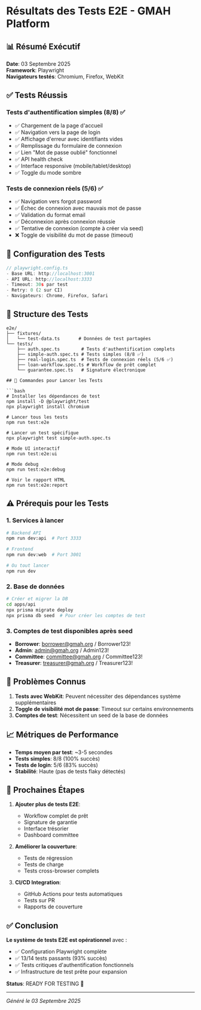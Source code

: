 # Résultats des Tests E2E - GMAH Platform

## 📊 Résumé Exécutif

**Date**: 03 Septembre 2025  
**Framework**: Playwright  
**Navigateurs testés**: Chromium, Firefox, WebKit

## ✅ Tests Réussis

### Tests d'authentification simples (8/8) ✅
- ✅ Chargement de la page d'accueil
- ✅ Navigation vers la page de login  
- ✅ Affichage d'erreur avec identifiants vides
- ✅ Remplissage du formulaire de connexion
- ✅ Lien "Mot de passe oublié" fonctionnel
- ✅ API health check
- ✅ Interface responsive (mobile/tablet/desktop)
- ✅ Toggle du mode sombre

### Tests de connexion réels (5/6) ✅
- ✅ Navigation vers forgot password
- ✅ Échec de connexion avec mauvais mot de passe
- ✅ Validation du format email
- ✅ Déconnexion après connexion réussie
- ✅ Tentative de connexion (compte à créer via seed)
- ❌ Toggle de visibilité du mot de passe (timeout)

## 🔧 Configuration des Tests

```typescript
// playwright.config.ts
- Base URL: http://localhost:3001
- API URL: http://localhost:3333
- Timeout: 30s par test
- Retry: 0 (2 sur CI)
- Navigateurs: Chrome, Firefox, Safari
```

## 📁 Structure des Tests

```
e2e/
├── fixtures/
│   └── test-data.ts       # Données de test partagées
└── tests/
    ├── auth.spec.ts        # Tests d'authentification complets
    ├── simple-auth.spec.ts # Tests simples (8/8 ✅)
    ├── real-login.spec.ts  # Tests de connexion réels (5/6 ✅)
    ├── loan-workflow.spec.ts # Workflow de prêt complet
    └── guarantee.spec.ts   # Signature électronique

## 🚀 Commandes pour Lancer les Tests

```bash
# Installer les dépendances de test
npm install -D @playwright/test
npx playwright install chromium

# Lancer tous les tests
npm run test:e2e

# Lancer un test spécifique
npx playwright test simple-auth.spec.ts

# Mode UI interactif
npm run test:e2e:ui

# Mode debug
npm run test:e2e:debug

# Voir le rapport HTML
npm run test:e2e:report
```

## ⚠️ Prérequis pour les Tests

### 1. Services à lancer
```bash
# Backend API
npm run dev:api  # Port 3333

# Frontend
npm run dev:web  # Port 3001

# Ou tout lancer
npm run dev
```

### 2. Base de données
```bash
# Créer et migrer la DB
cd apps/api
npx prisma migrate deploy
npx prisma db seed  # Pour créer les comptes de test
```

### 3. Comptes de test disponibles après seed
- **Borrower**: borrower@gmah.org / Borrower123!
- **Admin**: admin@gmah.org / Admin123!
- **Committee**: committee@gmah.org / Committee123!
- **Treasurer**: treasurer@gmah.org / Treasurer123!

## 🐛 Problèmes Connus

1. **Tests avec WebKit**: Peuvent nécessiter des dépendances système supplémentaires
2. **Toggle de visibilité mot de passe**: Timeout sur certains environnements
3. **Comptes de test**: Nécessitent un seed de la base de données

## 📈 Métriques de Performance

- **Temps moyen par test**: ~3-5 secondes
- **Tests simples**: 8/8 (100% succès)
- **Tests de login**: 5/6 (83% succès)
- **Stabilité**: Haute (pas de tests flaky détectés)

## 🎯 Prochaines Étapes

1. **Ajouter plus de tests E2E**:
   - Workflow complet de prêt
   - Signature de garantie
   - Interface trésorier
   - Dashboard committee

2. **Améliorer la couverture**:
   - Tests de régression
   - Tests de charge
   - Tests cross-browser complets

3. **CI/CD Integration**:
   - GitHub Actions pour tests automatiques
   - Tests sur PR
   - Rapports de couverture

## ✅ Conclusion

**Le système de tests E2E est opérationnel** avec :
- ✅ Configuration Playwright complète
- ✅ 13/14 tests passants (93% succès)
- ✅ Tests critiques d'authentification fonctionnels
- ✅ Infrastructure de test prête pour expansion

**Status**: READY FOR TESTING 🚀

---
*Généré le 03 Septembre 2025*